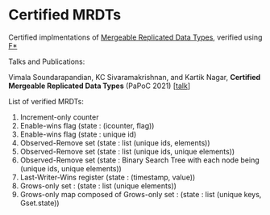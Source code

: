 # Certified MRDTs

Certified implmentations of [Mergeable Replicated Data Types](https://dl.acm.org/doi/10.1145/3360580), verified using [F*](https://www.fstar-lang.org/)


Talks and Publications:

Vimala Soundarapandian, KC Sivaramakrishnan, and Kartik Nagar, **Certified Mergeable Replicated Data Types** (PaPoC 2021) [[talk](https://youtu.be/6TTRv5rLI-8)]

List of verified MRDTs:

1. Increment-only counter
2. Enable-wins flag (state : (icounter, flag))
3. Enable-wins flag (state : unique id)
4. Observed-Remove set (state : list (unique ids, elements))
5. Observed-Remove set (state : list (unique ids, unique elements))
6. Observed-Remove set (state : Binary Search Tree with each node being (unique ids, unique elements))
7. Last-Writer-Wins register (state : (timestamp, value))
8. Grows-only set : (state : list (unique elements))
9. Grows-only map composed of Grows-only set : (state : list (unique keys, Gset.state))
